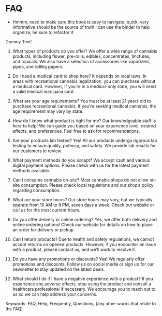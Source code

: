 # FAQ

- Hmmm, need to make sure this book is easy to navigate, quick, very informative should be the source of truth
I can use the binder to help organize, be sure to refactor it 

Dummy Text!

1. What types of products do you offer?
We offer a wide range of cannabis products, including flower, pre-rolls, edibles, concentrates, tinctures, and topicals. We also have a selection of accessories like vaporizers, pipes, and rolling papers.

2. Do I need a medical card to shop here?
It depends on local laws. In areas with recreational cannabis legalization, you can purchase without a medical card. However, if you’re in a medical-only state, you will need a valid medical marijuana card.

3. What are your age requirements?
You must be at least 21 years old to purchase recreational cannabis. If you're seeking medical cannabis, the age requirement may vary by state.

4. How do I know what product is right for me?
Our knowledgeable staff is here to help! We can guide you based on your experience level, desired effects, and preferences. Feel free to ask for recommendations.

5. Are your products lab tested?
Yes! All our products undergo rigorous lab testing to ensure quality, potency, and safety. We provide lab results for our customers to review.

6. What payment methods do you accept?
We accept cash and various digital payment options. Please check with us for the latest payment methods available.

7. Can I consume cannabis on-site?
Most cannabis shops do not allow on-site consumption. Please check local regulations and our shop’s policy regarding consumption.

8. What are your store hours?
Our store hours may vary, but we typically operate from 10 AM to 8 PM, seven days a week. Check our website or call us for the most current hours.

9. Do you offer delivery or online ordering?
Yes, we offer both delivery and online ordering options! Check our website for details on how to place an order for delivery or pickup.

10. Can I return products?
Due to health and safety regulations, we cannot accept returns on opened products. However, if you encounter an issue with a product, please contact us, and we’ll work to resolve it.

11. Do you have any promotions or discounts?
Yes! We regularly offer promotions and discounts. Follow us on social media or sign up for our newsletter to stay updated on the latest deals.

12. What should I do if I have a negative experience with a product?
If you experience any adverse effects, stop using the product and consult a healthcare professional if necessary. We encourage you to reach out to us so we can help address your concerns.


Keywords: FAQ, Help, Frequently, Questions, (any other words that relate to the FAQ)